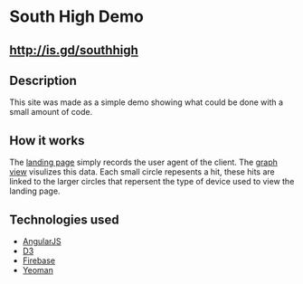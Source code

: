 # South High Demo 

## http://is.gd/southhigh

## Description
This site was made as a simple demo showing what could be done with a small amount of code.

## How it works
The [landing page](http://is.gd/southhigh) simply records the user agent of the client. 
The [graph view](http://curtisallen.github.io/southhigh/#/graph) visulizes this data. Each small circle repesents a hit, these hits are linked to the larger circles that repersent the type of device used to view the landing page.

## Technologies used
* [AngularJS](http://angularjs.org)
* [D3](http://d3js.org)
* [Firebase](http://www.firebase.com)
* [Yeoman](http://yeoman.io/)
